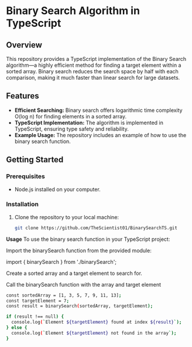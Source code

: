 # Binary Search Algorithm in TypeScript

## Overview

This repository provides a TypeScript implementation of the Binary Search algorithm—a highly efficient method for finding a target element within a sorted array. Binary search reduces the search space by half with each comparison, making it much faster than linear search for large datasets.

## Features

- **Efficient Searching:** Binary search offers logarithmic time complexity O(log n) for finding elements in a sorted array.
- **TypeScript Implementation:** The algorithm is implemented in TypeScript, ensuring type safety and reliability.
- **Example Usage:** The repository includes an example of how to use the binary search function.

## Getting Started

### Prerequisites

- Node.js installed on your computer.

### Installation

1. Clone the repository to your local machine:

   ```bash
   git clone https://github.com/TheScientist01/BinarySearchTS.git

**Usage**
To use the binary search function in your TypeScript project:

Import the binarySearch function from the provided module:

import { binarySearch } from './binarySearch';

Create a sorted array and a target element to search for.

Call the binarySearch function with the array and target element

  ```bash
  const sortedArray = [1, 3, 5, 7, 9, 11, 13];
  const targetElement = 7;
  const result = binarySearch(sortedArray, targetElement);
  
  if (result !== null) {
    console.log(`Element ${targetElement} found at index ${result}`);
  } else {
    console.log(`Element ${targetElement} not found in the array`);
  }

